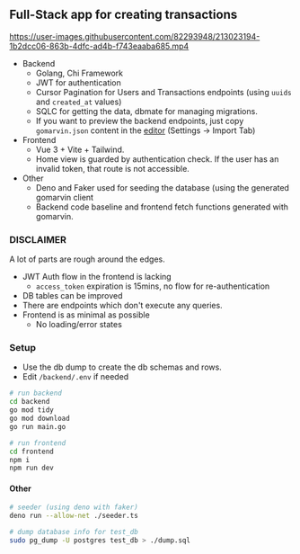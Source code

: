 ## Full-Stack app for creating transactions

https://user-images.githubusercontent.com/82293948/213023194-1b2dcc06-863b-4dfc-ad4b-f743eaaba685.mp4

- Backend
  - Golang, Chi Framework 
  - JWT for authentication
  - Cursor Pagination for Users and Transactions endpoints (using `uuids` and `created_at` values)
  - SQLC for getting the data, dbmate for managing migrations.
  - If you want to preview the backend endpoints, just copy `gomarvin.json` content in the [editor](https://gomarvin.pages.dev/) (Settings -> Import Tab)
- Frontend
  - Vue 3 + Vite + Tailwind.
  - Home view is guarded by authentication check. If the user has an invalid token, that route is not accessible.
- Other
  - Deno and Faker used for seeding the database (using the generated gomarvin client
  - Backend code baseline and frontend fetch functions generated with gomarvin.

### DISCLAIMER

A lot of parts are rough around the edges.

- JWT Auth flow in the frontend is lacking
  - `access_token` expiration is 15mins, no flow for re-authentication
- DB tables can be improved
- There are endpoints which don't execute any queries.
- Frontend is as minimal as possible
  - No loading/error states

### Setup

- Use the db dump to create the db schemas and rows.
- Edit `/backend/.env` if needed

```bash
# run backend
cd backend
go mod tidy
go mod download
go run main.go

# run frontend
cd frontend
npm i
npm run dev
```

#### Other

```bash
# seeder (using deno with faker)
deno run --allow-net ./seeder.ts

# dump database info for test_db
sudo pg_dump -U postgres test_db > ./dump.sql
```
